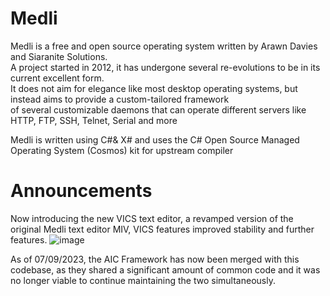 # Medli  
Medli is a free and open source operating system written by Arawn Davies and Siaranite Solutions.  
A project started in 2012, it has undergone several re-evolutions to be in its current excellent form.  
It does not aim for elegance like most desktop operating systems, but instead aims to provide a custom-tailored framework  
of several customizable daemons that can operate different servers like HTTP, FTP, SSH, Telnet, Serial and more 
   
Medli is written using C#& X# and uses the C# Open Source Managed Operating System (Cosmos) kit for upstream compiler

# Announcements

Now introducing the new VICS text editor, a revamped version of the original Medli text editor MIV, VICS features improved stability and further features.
![image](https://github.com/Siaranite-Solutions/Medli/assets/19764552/c795ff23-a5cb-4b9c-8a1f-ac574ea5370e)


As of 07/09/2023, the AIC Framework has now been merged with this codebase, as they shared a significant amount
of common code and it was no longer viable to continue maintaining the two simultaneously.

